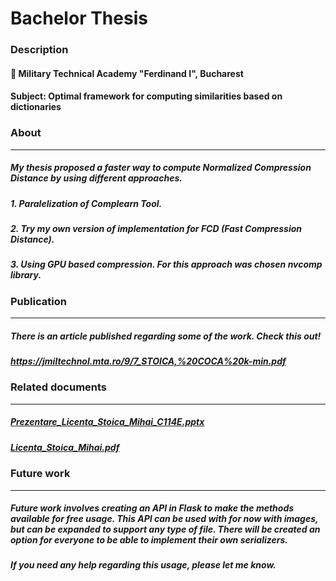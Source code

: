 # Bachelor Thesis

### Description
#### :school: Military Technical Academy "Ferdinand I", Bucharest
#### Subject: Optimal framework for computing similarities based on dictionaries


### About
------
##### My thesis proposed a faster way to compute Normalized Compression Distance by using different approaches.
##### 1. Paralelization of Complearn Tool.
##### 2. Try my own version of implementation for FCD (Fast Compression Distance).
##### 3. Using GPU based compression. For this approach was chosen nvcomp library.


### Publication
------
##### There is an article published regarding some of the work. Check this out!
##### https://jmiltechnol.mta.ro/9/7_STOICA,%20COCA%20k-min.pdf

### Related documents
------

##### [Prezentare_Licenta_Stoica_Mihai_C114E.pptx](https://github.com/advanced373/BachelorDegreeProject/files/9944230/Prezentare_Licenta_Stoica_Mihai_C114E.pptx)
##### [Licenta_Stoica_Mihai.pdf](https://github.com/advanced373/BachelorDegreeProject/files/9944235/Licenta_Stoica_Mihai.pdf)

### Future work
------
##### Future work involves creating an API in Flask to make the methods available for free usage. This API can be used with for now with images, but can be expanded to support any type of file. There will be created an option for everyone to be able to implement their own serializers.
##### If you need any help regarding this usage, please let me know.




